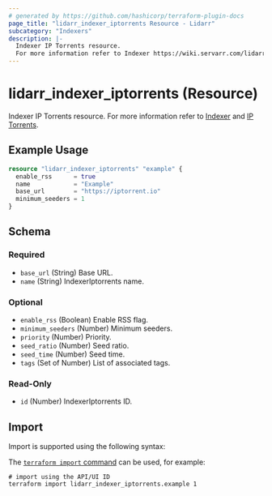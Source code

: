 ```yaml
---
# generated by https://github.com/hashicorp/terraform-plugin-docs
page_title: "lidarr_indexer_iptorrents Resource - Lidarr"
subcategory: "Indexers"
description: |-
  Indexer IP Torrents resource.
  For more information refer to Indexer https://wiki.servarr.com/lidarr/settings#indexers and IP Torrents https://wiki.servarr.com/lidarr/supported#iptorrents.
---
```


# lidarr_indexer_iptorrents (Resource)

<!-- subcategory:Indexers -->
Indexer IP Torrents resource.
For more information refer to [Indexer](https://wiki.servarr.com/lidarr/settings#indexers) and [IP Torrents](https://wiki.servarr.com/lidarr/supported#iptorrents).

## Example Usage

```terraform
resource "lidarr_indexer_iptorrents" "example" {
  enable_rss      = true
  name            = "Example"
  base_url        = "https://iptorrent.io"
  minimum_seeders = 1
}
```

<!-- schema generated by tfplugindocs -->
## Schema

### Required

- `base_url` (String) Base URL.
- `name` (String) IndexerIptorrents name.

### Optional

- `enable_rss` (Boolean) Enable RSS flag.
- `minimum_seeders` (Number) Minimum seeders.
- `priority` (Number) Priority.
- `seed_ratio` (Number) Seed ratio.
- `seed_time` (Number) Seed time.
- `tags` (Set of Number) List of associated tags.

### Read-Only

- `id` (Number) IndexerIptorrents ID.

## Import

Import is supported using the following syntax:

The [`terraform import` command](https://developer.hashicorp.com/terraform/cli/commands/import) can be used, for example:

```shell
# import using the API/UI ID
terraform import lidarr_indexer_iptorrents.example 1
```
